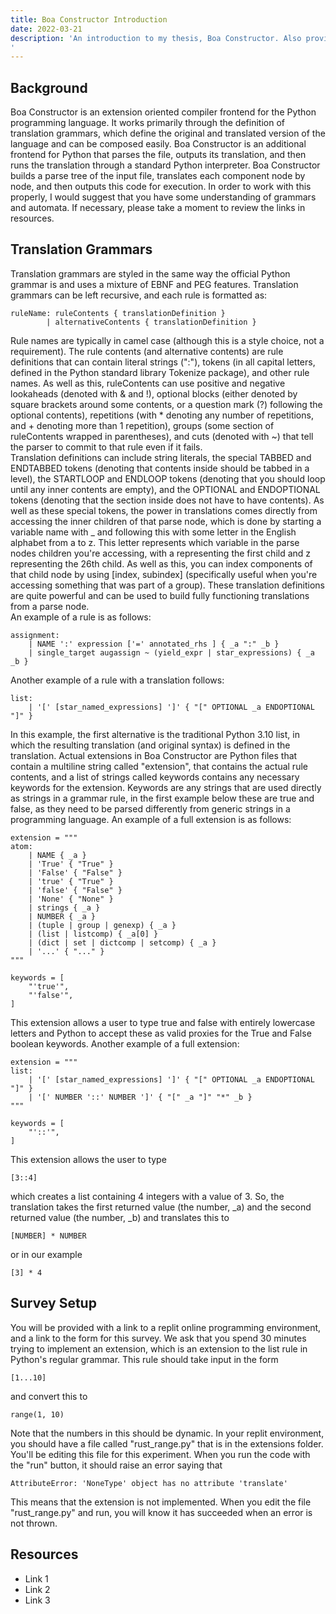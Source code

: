 ```yaml
---
title: Boa Constructor Introduction
date: 2022-03-21
description: 'An introduction to my thesis, Boa Constructor. Also provides links and references necessary to understand and work with it. 
'
---
```


## Background

Boa Constructor is an extension oriented compiler frontend for the Python programming language. It works primarily through the definition of translation grammars, which define the original and translated version of the language and can be composed easily. Boa Constructor is an additional frontend for Python that parses the file, outputs its translation, and then runs the translation through a standard Python interpreter. Boa Constructor builds a parse tree of the input file, translates each component node by node, and then outputs this code for execution. In order to work with this properly, I would suggest that you have some understanding of grammars and automata. If necessary, please take a moment to review the links in resources. 
## Translation Grammars

Translation grammars are styled in the same way the official Python grammar is and uses a mixture of EBNF and PEG features. Translation grammars can be left recursive, and each rule is formatted as: 
```
ruleName: ruleContents { translationDefinition } 
        | alternativeContents { translationDefinition }
```
Rule names are typically in camel case (although this is a style choice, not a requirement). The rule contents (and alternative contents) are rule definitions that can contain literal strings (":"), tokens (in all capital letters, defined in the Python standard library Tokenize package), and other rule names. As well as this, ruleContents can use positive and negative lookaheads (denoted with \& and !), optional blocks (either denoted by square brackets around some contents, or a question mark (?) following the optional contents), repetitions (with * denoting any number of repetitions, and + denoting more than 1 repetition), groups (some section of ruleContents wrapped in parentheses), and cuts (denoted with  ~) that tell the parser to commit to that rule even if it fails.  
Translation definitions can include string literals, the special TABBED and ENDTABBED tokens (denoting that contents inside should be tabbed in a level), the STARTLOOP and ENDLOOP tokens (denoting that you should loop until any inner contents are empty), and the OPTIONAL and ENDOPTIONAL tokens (denoting that the section inside does not have to have contents). As well as these special tokens, the power in translations comes directly from accessing the inner children of that parse node, which is done by starting a variable name with \_ and following this with some letter in the English alphabet from a to z. This letter represents which variable in the parse nodes children you're accessing, with a representing the first child and z representing the 26th child. As well as this, you can index components of that child node by using [index, subindex] (specifically useful when you're accessing something that was part of a group). These translation definitions are quite powerful and can be used to build fully functioning translations from a parse node.  
An example of a rule is as follows:
```
assignment:
    | NAME ':' expression ['=' annotated_rhs ] { _a ":" _b } 
    | single_target augassign ~ (yield_expr | star_expressions) { _a _b }
```
Another example of a rule with a translation follows:
```
list:
    | '[' [star_named_expressions] ']' { "[" OPTIONAL _a ENDOPTIONAL "]" }
```
In this example, the first alternative is the traditional Python 3.10 list, in which the resulting translation (and original syntax) is defined in the translation. 
Actual extensions in Boa Constructor are Python files that contain a multiline string called "extension", that contains 
the actual rule contents, and a list of strings called keywords contains any necessary keywords for the extension. Keywords are any strings that are used directly as strings in a grammar rule, in the first example below these are true and false, as they need to be parsed differently from generic strings in a programming language. 
An example of a full extension is as follows:
```
extension = """
atom:
    | NAME { _a } 
    | 'True' { "True" } 
    | 'False' { "False" }
    | 'true' { "True" }
    | 'false' { "False" }
    | 'None' { "None" }
    | strings { _a } 
    | NUMBER { _a } 
    | (tuple | group | genexp) { _a } 
    | (list | listcomp) { _a[0] } 
    | (dict | set | dictcomp | setcomp) { _a } 
    | '...' { "..." }
"""

keywords = [
    "'true'",
    "'false'",
]
```
This extension allows a user to type true and false with entirely lowercase letters and Python to accept these as valid proxies for the True and False boolean keywords. 
Another example of a full extension:
```
extension = """
list:
    | '[' [star_named_expressions] ']' { "[" OPTIONAL _a ENDOPTIONAL "]" }
    | '[' NUMBER '::' NUMBER ']' { "[" _a "]" "*" _b }
"""

keywords = [
    "'::'",
]
```
This extension allows the user to type 
```
[3::4]
```
 which creates a list containing 4 integers with a value of 3. So, the translation takes the first returned value (the number, _a) and the second returned value (the number, _b) and translates this to 
```
[NUMBER] * NUMBER
```
 or in our example 
 ```
 [3] * 4
 ```
## Survey Setup
You will be provided with a link to a replit online programming environment, and a link to the form for this survey. We ask that you spend 30 minutes trying to implement an extension, which is an extension to the list rule in Python's regular grammar. This rule should take input in the form 
```
[1...10]
```
and convert this to 
```
range(1, 10)
```
Note that the numbers in this should be dynamic. In your replit environment, you should have a file called "rust_range.py" that is in the extensions folder. You'll be editing this file for this experiment. When you run the code with the "run" button, it should raise an error saying that 
```
AttributeError: 'NoneType' object has no attribute 'translate'
```
This means that the extension is not implemented. When you edit the file "rust_range.py" and run, you will know it has succeeded when an error is not thrown. 
## Resources
- Link 1
- Link 2
- Link 3